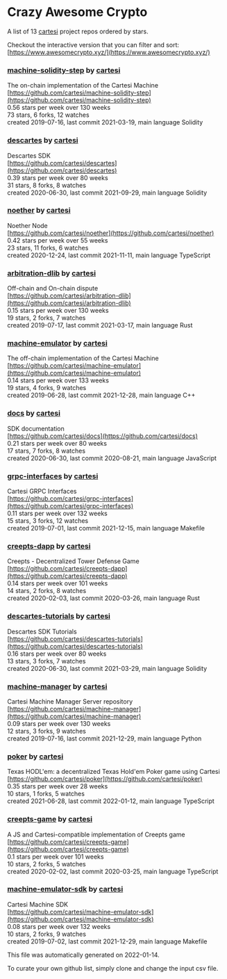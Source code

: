 # Crazy Awesome Crypto
A list of 13 [cartesi](https://github.com/cartesi) project repos ordered by stars.  

Checkout the interactive version that you can filter and sort: 
[https://www.awesomecrypto.xyz/](https://www.awesomecrypto.xyz/)  


### [machine-solidity-step](https://github.com/cartesi/machine-solidity-step) by [cartesi](https://github.com/cartesi)  
The on-chain implementation of the Cartesi Machine  
[https://github.com/cartesi/machine-solidity-step](https://github.com/cartesi/machine-solidity-step)  
0.56 stars per week over 130 weeks  
73 stars, 6 forks, 12 watches  
created 2019-07-16, last commit 2021-03-19, main language Solidity  


### [descartes](https://github.com/cartesi/descartes) by [cartesi](https://github.com/cartesi)  
Descartes SDK  
[https://github.com/cartesi/descartes](https://github.com/cartesi/descartes)  
0.39 stars per week over 80 weeks  
31 stars, 8 forks, 8 watches  
created 2020-06-30, last commit 2021-09-29, main language Solidity  


### [noether](https://github.com/cartesi/noether) by [cartesi](https://github.com/cartesi)  
Noether Node  
[https://github.com/cartesi/noether](https://github.com/cartesi/noether)  
0.42 stars per week over 55 weeks  
23 stars, 11 forks, 6 watches  
created 2020-12-24, last commit 2021-11-11, main language TypeScript  


### [arbitration-dlib](https://github.com/cartesi/arbitration-dlib) by [cartesi](https://github.com/cartesi)  
Off-chain and On-chain dispute  
[https://github.com/cartesi/arbitration-dlib](https://github.com/cartesi/arbitration-dlib)  
0.15 stars per week over 130 weeks  
19 stars, 2 forks, 7 watches  
created 2019-07-17, last commit 2021-03-17, main language Rust  


### [machine-emulator](https://github.com/cartesi/machine-emulator) by [cartesi](https://github.com/cartesi)  
The off-chain implementation of the Cartesi Machine  
[https://github.com/cartesi/machine-emulator](https://github.com/cartesi/machine-emulator)  
0.14 stars per week over 133 weeks  
19 stars, 4 forks, 9 watches  
created 2019-06-28, last commit 2021-12-28, main language C++  


### [docs](https://github.com/cartesi/docs) by [cartesi](https://github.com/cartesi)  
SDK documentation  
[https://github.com/cartesi/docs](https://github.com/cartesi/docs)  
0.21 stars per week over 80 weeks  
17 stars, 7 forks, 8 watches  
created 2020-06-30, last commit 2020-08-21, main language JavaScript  


### [grpc-interfaces](https://github.com/cartesi/grpc-interfaces) by [cartesi](https://github.com/cartesi)  
Cartesi GRPC Interfaces  
[https://github.com/cartesi/grpc-interfaces](https://github.com/cartesi/grpc-interfaces)  
0.11 stars per week over 132 weeks  
15 stars, 3 forks, 12 watches  
created 2019-07-01, last commit 2021-12-15, main language Makefile  


### [creepts-dapp](https://github.com/cartesi/creepts-dapp) by [cartesi](https://github.com/cartesi)  
Creepts - Decentralized Tower Defense Game  
[https://github.com/cartesi/creepts-dapp](https://github.com/cartesi/creepts-dapp)  
0.14 stars per week over 101 weeks  
14 stars, 2 forks, 8 watches  
created 2020-02-03, last commit 2020-03-26, main language Rust  


### [descartes-tutorials](https://github.com/cartesi/descartes-tutorials) by [cartesi](https://github.com/cartesi)  
Descartes SDK Tutorials  
[https://github.com/cartesi/descartes-tutorials](https://github.com/cartesi/descartes-tutorials)  
0.16 stars per week over 80 weeks  
13 stars, 3 forks, 7 watches  
created 2020-06-30, last commit 2021-03-29, main language Solidity  


### [machine-manager](https://github.com/cartesi/machine-manager) by [cartesi](https://github.com/cartesi)  
Cartesi Machine Manager Server repository  
[https://github.com/cartesi/machine-manager](https://github.com/cartesi/machine-manager)  
0.09 stars per week over 130 weeks  
12 stars, 3 forks, 9 watches  
created 2019-07-16, last commit 2021-12-29, main language Python  


### [poker](https://github.com/cartesi/poker) by [cartesi](https://github.com/cartesi)  
Texas HODL'em: a decentralized Texas Hold'em Poker game using Cartesi  
[https://github.com/cartesi/poker](https://github.com/cartesi/poker)  
0.35 stars per week over 28 weeks  
10 stars, 1 forks, 5 watches  
created 2021-06-28, last commit 2022-01-12, main language TypeScript  


### [creepts-game](https://github.com/cartesi/creepts-game) by [cartesi](https://github.com/cartesi)  
A JS and Cartesi-compatible implementation of Creepts game  
[https://github.com/cartesi/creepts-game](https://github.com/cartesi/creepts-game)  
0.1 stars per week over 101 weeks  
10 stars, 2 forks, 5 watches  
created 2020-02-02, last commit 2020-03-25, main language TypeScript  


### [machine-emulator-sdk](https://github.com/cartesi/machine-emulator-sdk) by [cartesi](https://github.com/cartesi)  
Cartesi Machine SDK  
[https://github.com/cartesi/machine-emulator-sdk](https://github.com/cartesi/machine-emulator-sdk)  
0.08 stars per week over 132 weeks  
10 stars, 2 forks, 9 watches  
created 2019-07-02, last commit 2021-12-29, main language Makefile  


This file was automatically generated on 2022-01-14.  

To curate your own github list, simply clone and change the input csv file.  